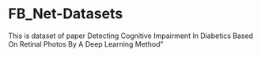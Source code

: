 # FB_Net-Datasets
This is dataset of paper Detecting Cognitive Impairment In Diabetics  Based On Retinal Photos By A Deep Learning Method"
